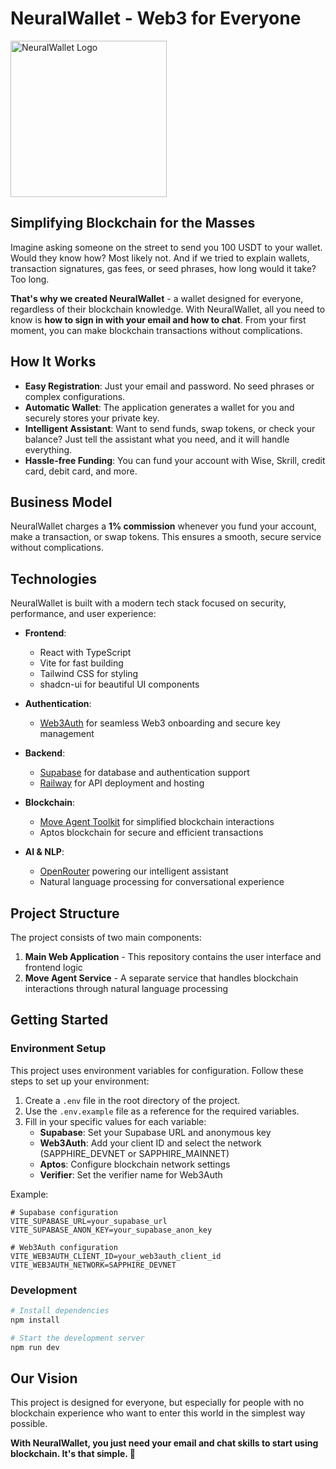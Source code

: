 # NeuralWallet - Web3 for Everyone

<img src="https://github.com/RuyRiver/wallet-ui-lovable/blob/main/public/logo/logo@HD.png?raw=true" alt="NeuralWallet Logo" width="250"/>

## Simplifying Blockchain for the Masses

Imagine asking someone on the street to send you 100 USDT to your wallet. Would they know how? Most likely not. And if we tried to explain wallets, transaction signatures, gas fees, or seed phrases, how long would it take? Too long.

**That's why we created NeuralWallet** - a wallet designed for everyone, regardless of their blockchain knowledge. With NeuralWallet, all you need to know is **how to sign in with your email and how to chat**. From your first moment, you can make blockchain transactions without complications.

## How It Works

- **Easy Registration**: Just your email and password. No seed phrases or complex configurations.
- **Automatic Wallet**: The application generates a wallet for you and securely stores your private key.
- **Intelligent Assistant**: Want to send funds, swap tokens, or check your balance? Just tell the assistant what you need, and it will handle everything.
- **Hassle-free Funding**: You can fund your account with Wise, Skrill, credit card, debit card, and more.

## Business Model

NeuralWallet charges a **1% commission** whenever you fund your account, make a transaction, or swap tokens. This ensures a smooth, secure service without complications.

## Technologies

NeuralWallet is built with a modern tech stack focused on security, performance, and user experience:

- **Frontend**:
  - React with TypeScript
  - Vite for fast building
  - Tailwind CSS for styling
  - shadcn-ui for beautiful UI components

- **Authentication**:
  - [Web3Auth](https://web3auth.io/) for seamless Web3 onboarding and secure key management

- **Backend**:
  - [Supabase](https://supabase.com/) for database and authentication support
  - [Railway](https://railway.app/) for API deployment and hosting

- **Blockchain**:
  - [Move Agent Toolkit](https://github.com/aptos-labs/move-agent-toolkit) for simplified blockchain interactions
  - Aptos blockchain for secure and efficient transactions

- **AI & NLP**:
  - [OpenRouter](https://openrouter.ai/) powering our intelligent assistant
  - Natural language processing for conversational experience

## Project Structure

The project consists of two main components:

1. **Main Web Application** - This repository contains the user interface and frontend logic
2. **Move Agent Service** - A separate service that handles blockchain interactions through natural language processing

## Getting Started

### Environment Setup

This project uses environment variables for configuration. Follow these steps to set up your environment:

1. Create a `.env` file in the root directory of the project.
2. Use the `.env.example` file as a reference for the required variables.
3. Fill in your specific values for each variable:
   - **Supabase**: Set your Supabase URL and anonymous key
   - **Web3Auth**: Add your client ID and select the network (SAPPHIRE_DEVNET or SAPPHIRE_MAINNET)
   - **Aptos**: Configure blockchain network settings
   - **Verifier**: Set the verifier name for Web3Auth

Example:
```
# Supabase configuration
VITE_SUPABASE_URL=your_supabase_url
VITE_SUPABASE_ANON_KEY=your_supabase_anon_key

# Web3Auth configuration
VITE_WEB3AUTH_CLIENT_ID=your_web3auth_client_id
VITE_WEB3AUTH_NETWORK=SAPPHIRE_DEVNET
```

### Development

```sh
# Install dependencies
npm install

# Start the development server
npm run dev
```

## Our Vision

This project is designed for everyone, but especially for people with no blockchain experience who want to enter this world in the simplest way possible.

**With NeuralWallet, you just need your email and chat skills to start using blockchain. It's that simple. 🚀**
